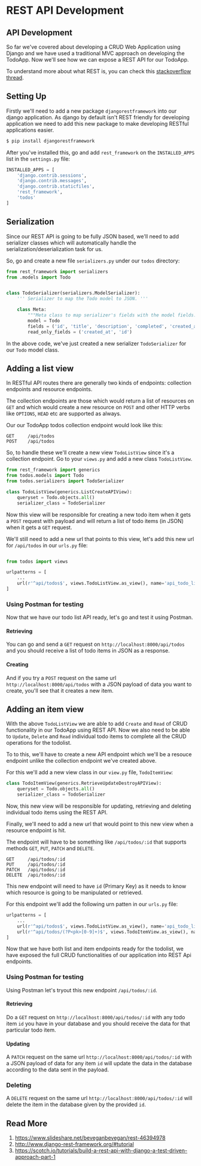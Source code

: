REST API Development
=====================

## API Development
So far we've covered about developing a CRUD Web Application using Django and we have used a traditional MVC approach on developing the TodoApp. Now we'll see how we can expose a REST API for our TodoApp.

To understand more about what REST is, you can check this [stackoverflow thread](https://stackoverflow.com/questions/671118/what-exactly-is-restful-programming#answer-671132).

## Setting Up
Firstly we'll need to add a new package `djangorestframework` into our django application. As django by default isn't REST friendly for developing application we need to add this new package to make developing RESTful applications easier.

```bash
$ pip install djangorestframework
```

After you've installed this, go and add `rest_framework` on the `INSTALLED_APPS` list in the `settings.py` file:
```python
INSTALLED_APPS = [
    'django.contrib.sessions',
    'django.contrib.messages',
    'django.contrib.staticfiles',
    'rest_framework',
    'todos'
]
```

## Serialization
Since our REST API is going to be fully JSON based, we'll need to add serializer classes which will automatically handle the serialization/deserialization task for us.

So, go and create a new file `serializers.py` under our `todos` directory:

```python
from rest_framework import serializers
from .models import Todo


class TodoSerializer(serializers.ModelSerializer):
    ''' Serializer to map the Todo model to JSON. '''

    class Meta:
        """Meta class to map serializer's fields with the model fields."""
        model = Todo
        fields = ('id', 'title', 'description', 'completed', 'created_at', 'user')
        read_only_fields = ('created_at', 'id')
```
In the above code, we've just created a new serializer `TodoSerializer` for our `Todo` model class.

## Adding a list view
In RESTful API routes there are generally two kinds of endpoints: collection endpoints and resource endpoints. 

The collection endpoints are those which would return a list of resources on `GET` and which would create a new resource on `POST` and other HTTP verbs like `OPTIONS`, `HEAD` etc are supported as always.

Our our TodoApp todos collection endpoint would look like this:
```
GET     /api/todos
POST    /api/todos
```
So, to handle these we'll create a new view `TodoListView` since it's a collection endpoint. Go to your `views.py` and add a new class `TodoListView`.

```python
from rest_framework import generics
from todos.models import Todo
from todos.serializers import TodoSerializer

class TodoListView(generics.ListCreateAPIView):
    queryset = Todo.objects.all()
    serializer_class = TodoSerializer
```

Now this view will be responsible for creating a new todo item when it gets a `POST` request with payload and will return a list of todo items (in JSON) when it gets a `GET` request.

We'll still need to add a new url that points to this view, let's add this new url for `/api/todos` in our `urls.py` file:

```python

from todos import views

urlpatterns = [
    ...
    url(r'^api/todos$', views.TodoListView.as_view(), name='api_todo_list')
]
```

### Using Postman for testing
Now that we have our todo list API ready, let's go and test it using Postman.

#### Retrieving
You can go and send a `GET` request on `http://localhost:8000/api/todos` and you should receive a list of todo items in JSON as a response.

#### Creating
And if you try a `POST` request on the same url `http://localhost:8000/api/todos` with a JSON payload of data you want to create, you'll see that it creates a new item.

## Adding an item view
With the above `TodoListView` we are able to add `Create` and `Read` of CRUD functionality in our TodoApp using REST API.
Now we also need to be able to `Update`, `Delete` and `Read` individual todo items to complete all the CRUD operations for the todolist.

To to this, we'll have to create a new API endpoint which we'll be a resouce endpoint unlike the collection endpoint we've created above.

For this we'll add a new view class in our `view.py` file, `TodoItemView`:

```python
class TodoItemView(generics.RetrieveUpdateDestroyAPIView):
    queryset = Todo.objects.all()
    serializer_class = TodoSerializer
```

Now, this new view will be responsible for updating, retrieving and deleting individual todo items using the REST API.

Finally, we'll need to add a new url that would point to this new view when a resource endpoint is hit. 

The endpoint will have to be something like `/api/todos/:id` that supports methods `GET`, `PUT`, `PATCH` and `DELETE`.
```
GET     /api/todos/:id
PUT     /api/todos/:id
PATCH   /api/todos/:id
DELETE  /api/todos/:id
```
This new endpoint will need to have `id` (Primary Key) as it needs to know which resource is going to be manipulated or retrieved.

For this endpoint we'll add the following urn patten in our `urls.py` file:
```python
urlpatterns = [
    ...
    url(r'^api/todos$', views.TodoListView.as_view(), name='api_todo_list'),
    url(r'^api/todos/(?P<pk>[0-9]+)$', views.TodoItemView.as_view(), name='api_todo_item')
]
```

Now that we have both list and item endpoints ready for the todolist, we have exposed the full CRUD functionalities of our application into REST Api endpoints.

### Using Postman for testing
Using Postman let's tryout this new endpoint `/api/todos/:id`.

#### Retrieving
Do a `GET` request on `http://localhost:8000/api/todos/:id` with any todo item `id` you have in your database and you should receive the data for that particular todo item.

#### Updating
A `PATCH` request on the same url `http://localhost:8000/api/todos/:id` with a JSON payload of data for any item `id` will update the data in the database according to the data sent in the payload.

### Deleting
A `DELETE` request on the same url `http://localhost:8000/api/todos/:id` will delete the item in the database given by the provided `id`.

## Read More

 1. https://www.slideshare.net/beveganbevegan/rest-46394978
 2. http://www.django-rest-framework.org/#tutorial
 3. https://scotch.io/tutorials/build-a-rest-api-with-django-a-test-driven-approach-part-1
